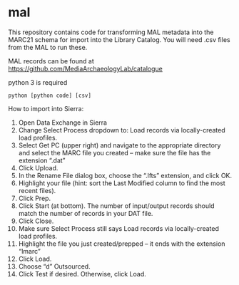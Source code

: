 # mal

This repository contains code for transforming MAL metadata into the MARC21 schema for import into the Library Catalog. You will need .csv files from the MAL to run these. 

MAL records can be found at https://github.com/MediaArchaeologyLab/catalogue

python 3 is required

```python [python code] [csv]```

How to import into Sierra:

1) Open Data Exchange in Sierra
2) Change Select Process dropdown to: Load records via locally-created load profiles.
3) Select Get PC (upper right) and navigate to the appropriate directory and select the MARC file you created – make sure the file has the extension “.dat”
4) Click Upload.
5) In the Rename File dialog box, choose the “.lfts” extension, and click OK.
6) Highlight your file (hint: sort the Last Modified column to find the most recent files).
7) Click Prep.
8) Click Start (at bottom). The number of input/output records should match the number of records in your DAT file.
9) Click Close.
10) Make sure Select Process still says Load records via locally-created load profiles.
11) Highlight the file you just created/prepped – it ends with the extension “lmarc”
12) Click Load.
13) Choose “d” Outsourced.
14) Click Test if desired. Otherwise, click Load.
